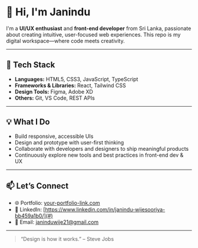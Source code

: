 # 👋 Hi, I'm Janindu

I'm a **UI/UX enthusiast** and **front-end developer** from Sri Lanka, passionate about creating intuitive, user-focused web experiences. This repo is my digital workspace—where code meets creativity.

---

## 🔧 Tech Stack

- **Languages:** HTML5, CSS3, JavaScript, TypeScript  
- **Frameworks & Libraries:** React, Tailwind CSS  
- **Design Tools:** Figma, Adobe XD  
- **Others:** Git, VS Code, REST APIs

---

## 💡 What I Do

- Build responsive, accessible UIs
- Design and prototype with user-first thinking
- Collaborate with developers and designers to ship meaningful products
- Continuously explore new tools and best practices in front-end dev & UX

---

## 📫 Let’s Connect

- 🌐 Portfolio: [your-portfolio-link.com](#)  
- 💼 LinkedIn: [https://www.linkedin.com/in/janindu-wijesooriya-bb459a1b0/](#)
- 📧 Email: [janinduwije21@gmail.com](mailto:your.email@example.com)

---

> “Design is how it works.” – Steve Jobs
